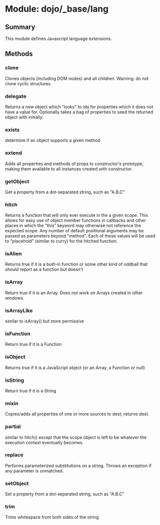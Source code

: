 # Module: dojo/_base/lang

## Summary

This module defines Javascript language extensions.
## Methods

### clone
Clones objects (including DOM nodes) and all children.
Warning: do not clone cyclic structures.

### delegate
Returns a new object which "looks" to obj for properties which it
does not have a value for. Optionally takes a bag of properties to
seed the returned object with initially.

### exists
determine if an object supports a given method

### extend
Adds all properties and methods of props to constructor's
prototype, making them available to all instances created with
constructor.

### getObject
Get a property from a dot-separated string, such as "A.B.C"

### hitch
Returns a function that will only ever execute in the a given scope.
This allows for easy use of object member functions
in callbacks and other places in which the "this" keyword may
otherwise not reference the expected scope.
Any number of default positional arguments may be passed as parameters
beyond "method".
Each of these values will be used to "placehold" (similar to curry)
for the hitched function.

### isAlien
Returns true if it is a built-in function or some other kind of
oddball that *should* report as a function but doesn't

### isArray
Return true if it is an Array.
Does not work on Arrays created in other windows.

### isArrayLike
similar to isArray() but more permissive

### isFunction
Return true if it is a Function

### isObject
Returns true if it is a JavaScript object (or an Array, a Function
or null)

### isString
Return true if it is a String

### mixin
Copies/adds all properties of one or more sources to dest; returns dest.

### partial
similar to hitch() except that the scope object is left to be
whatever the execution context eventually becomes.

### replace
Performs parameterized substitutions on a string. Throws an
exception if any parameter is unmatched.

### setObject
Set a property from a dot-separated string, such as "A.B.C"

### trim
Trims whitespace from both sides of the string

